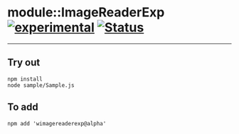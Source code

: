 
# module::ImageReaderExp [![experimental](https://img.shields.io/badge/stability-experimental-orange.svg)](https://github.com/emersion/stability-badges#experimental) [![Status](https://github.com/Wandalen/wImageReaderExp/workflows/Test/badge.svg)](https://github.com/Wandalen/wImageReaderExp/actions?query=workflow%3ATest)

___

## Try out
```
npm install
node sample/Sample.js
```

## To add
```
npm add 'wimagereaderexp@alpha'
```

